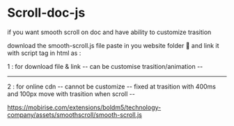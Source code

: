 # Scroll-doc-js

if you want smooth scroll on doc and have ability to customize trasition 

download the smooth-scroll.js file paste in you website folder 📂 and link it with script tag in html as : 

1 : for download file & link -- can be customise trasition/animation --

<script src="smooth.scroll.js"></script>

___________________________________________________________________________________________________________________

2 : for online cdn  -- cannot be customize 
-- fixed at trasition with 400ms and 100px move with trasition when scroll --

https://mobirise.com/extensions/boldm5/technology-company/assets/smoothscroll/smooth-scroll.js
